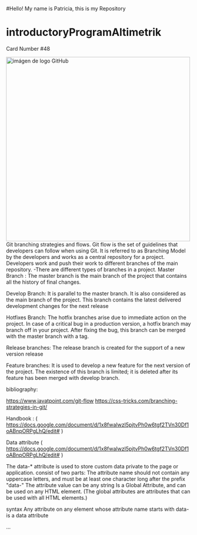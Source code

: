 
#Hello! My name is Patricia, this is my Repository 


# introductoryProgramAltimetrik
Card Number #48

<img src="https://www.fayerwayer.com/resizer/sEkDQKnZFFO2T5-Sh1BPo09Ew3U=/1200x630/filters:format(jpg):quality(70)/cloudfront-us-east-1.images.arcpublishing.com/metroworldnews/7ZSHI74PGVEFJKYMLG443IUZ7E.jpg" alt="imágen de logo GitHub" width="500"/> 
Git branching strategies and flows.
Git flow is the set of guidelines that developers can follow when using Git.
It is referred to as Branching Model by the developers and works as a central repository for a project. Developers work and push their work to different branches of the main repository.
-There are different types of branches in a project. 
Master Branch : The master branch is the main branch of the project that contains all the history of final changes.

Develop Branch: It is parallel to the master branch. It is also considered as the main branch of the project. This branch contains the latest delivered development changes for the next release

Hotfixes Branch: The hotfix branches arise due to immediate action on the project. In case of a critical bug in a production version, a hotfix branch may branch off in your project. After fixing the bug, this branch can be merged with the master branch with a tag.

Release branches: The release branch is created for the support of a new version release

Feature branches:  It is used to develop a new feature for the next version of the project. The existence of this branch is limited; it is deleted after its feature has been merged with develop branch.

bibliography:

https://www.javatpoint.com/git-flow
https://css-tricks.com/branching-strategies-in-git/

Handbook : ( https://docs.google.com/document/d/1x8fwaIwzl5pjtvPh0w6tgf2TVn30Df1oABnpORPgLhQ/edit# )


Data attribute ( https://docs.google.com/document/d/1x8fwaIwzl5pjtvPh0w6tgf2TVn30Df1oABnpORPgLhQ/edit# )

The data-* attribute is used to store custom data private to the page or application.
consist of two parts:
The attribute name should not contain any uppercase letters, and must be at least one character long after the prefix "data-"
The attribute value can be any string
Is a Global Attribute, and can be used on any HTML element.
(The global attributes are attributes that can be used with all HTML elements.)

syntax
Any attribute on any element whose attribute name starts with data- is a data attribute

<article
  id="electric-cars"
  data-columns="3"
  data-index-number="12314"
  data-parent="cars">
...
</article>

